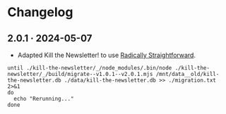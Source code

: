 # Changelog

## 2.0.1 · 2024-05-07

- Adapted Kill the Newsletter! to use [Radically Straightforward](https://github.com/radically-straightforward/radically-straightforward).

```console
until ./kill-the-newsletter/_/node_modules/.bin/node ./kill-the-newsletter/_/build/migrate--v1.0.1--v2.0.1.mjs /mnt/data__old/kill-the-newsletter.db ./data/kill-the-newsletter.db >> ./migration.txt 2>&1
do
  echo "Rerunning..."
done
```
